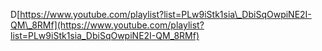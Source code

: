 D[https://www.youtube.com/playlist?list=PLw9iStk1sia\_DbiSqOwpiNE2I-QM\_8RMf](https://www.youtube.com/playlist?list=PLw9iStk1sia_DbiSqOwpiNE2I-QM_8RMf)

